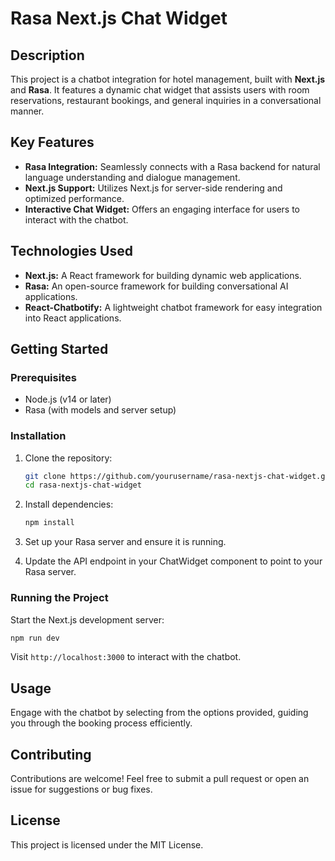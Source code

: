 # Rasa Next.js Chat Widget

## Description

This project is a chatbot integration for hotel management, built with **Next.js** and **Rasa**. It features a dynamic chat widget that assists users with room reservations, restaurant bookings, and general inquiries in a conversational manner.

## Key Features

- **Rasa Integration:** Seamlessly connects with a Rasa backend for natural language understanding and dialogue management.
- **Next.js Support:** Utilizes Next.js for server-side rendering and optimized performance.
- **Interactive Chat Widget:** Offers an engaging interface for users to interact with the chatbot.

## Technologies Used

- **Next.js:** A React framework for building dynamic web applications.
- **Rasa:** An open-source framework for building conversational AI applications.
- **React-Chatbotify:** A lightweight chatbot framework for easy integration into React applications.

## Getting Started

### Prerequisites

- Node.js (v14 or later)
- Rasa (with models and server setup)

### Installation

1. Clone the repository:

   ```bash
   git clone https://github.com/yourusername/rasa-nextjs-chat-widget.git
   cd rasa-nextjs-chat-widget
   ```

2. Install dependencies:

   ```bash
   npm install
   ```

3. Set up your Rasa server and ensure it is running.

4. Update the API endpoint in your ChatWidget component to point to your Rasa server.

### Running the Project

Start the Next.js development server:

```bash
npm run dev
```

Visit `http://localhost:3000` to interact with the chatbot.

## Usage

Engage with the chatbot by selecting from the options provided, guiding you through the booking process efficiently.

## Contributing

Contributions are welcome! Feel free to submit a pull request or open an issue for suggestions or bug fixes.

## License

This project is licensed under the MIT License.
